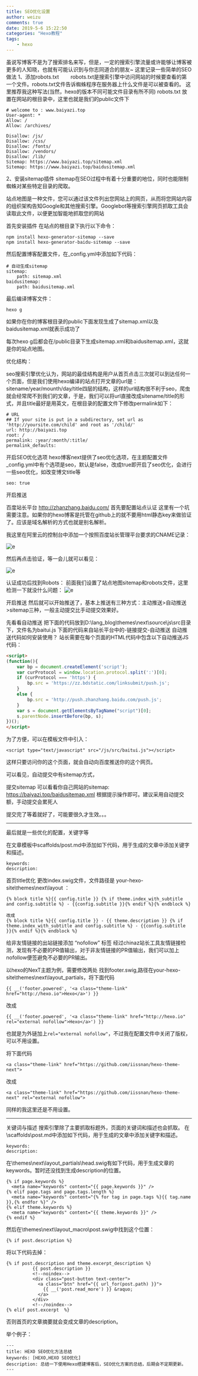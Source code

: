 ```yaml
---
title: SEO优化设置
author: weizu
comments: true
date: 2019-5-6 15:22:50
categories: "Hexo教程"
tags: 
    - hexo
---
```


虽说写博客不是为了搜索排名来写，但是，一定的搜索引擎流量或许能够让博客被更多的人知晓，也就有可能认识到与你志同道合的朋友~ 这里记录一些简单的SEO做法
1、添加robots.txt
　　robots.txt是搜索引擎中访问网站的时候要查看的第一个文件。robots.txt文件告诉蜘蛛程序在服务器上什么文件是可以被查看的。 
这里推荐我这种写法(当然，hexo的版本不同可能文件目录有所不同)
robots.txt 放置在网站的根目录中，这里也就是我们的public文件下
```
# welcome to : www.baiyazi.top
User-agent: *
Allow: /
Allow: /archives/

Disallow: /js/
Disallow: /css/
Disallow: /fonts/
Disallow: /vendors/
Disallow: /lib/
Sitemap: https://www.baiyazi.top/sitemap.xml
Sitemap: https://www.baiyazi.top/baidusitemap.xml
```

2、安装sitemap插件
sitemap在SEO过程中有着十分重要的地位，同时也能限制蜘蛛对某些特定目录的爬取。

站点地图是一种文件，您可以通过该文件列出您网站上的网页，从而将您网站内容的组织架构告知Google和其他搜索引擎。Googlebot等搜索引擎网页抓取工具会读取此文件，以便更加智能地抓取您的网站

首先安装插件
在站点的根目录下执行以下命令：
```
npm install hexo-generator-sitemap --save
npm install hexo-generator-baidu-sitemap --save
```

然后配置博客配置文件，在_config.yml中添加如下代码：

```
# 自动生成sitemap
sitemap:
	path: sitemap.xml
baidusitemap:
	path: baidusitemap.xml
```

最后编译博客文件：
```
hexo g
```

如果你在你的博客根目录的public下面发现生成了sitemap.xml以及baidusitemap.xml就表示成功了

每次hexo g后都会在/public目录下生成sitemap.xml和baidusitemap.xml，这就是你的站点地图。


优化结构：

seo搜索引擎优化认为，网站的最佳结构是用户从首页点击三次就可以到达任何一个页面，但是我们使用hexo编译的站点打开文章的url是：sitename/year/mounth/day/title四层的结构，这样的url结构很不利于seo，爬虫就会经常爬不到我们的文章，于是，我们可以将url直接改成sitename/title的形式，并且title最好是用英文，在根目录的配置文件下修改permalink如下：
```
# URL
## If your site is put in a subdirectory, set url as 'http://yoursite.com/child' and root as '/child/'
url: http://baiyazi.top
root: /
permalink: :year/:month/:title/
permalink_defaults:
```



开启SEO优化选项
hexo博客next提供了seo优化选项，在主题配置文件_config.yml中有个选项是seo，默认是false，改成true即开启了seo优化，会进行一些seo优化，如改变博文title等
```
seo: true
```


开启推送

百度站长平台
http://zhanzhang.baidu.com/
首先要配置站点认证
这里有一个坑需要注意。如果你的hexo博客是托管在github上的就不要用html静态key来做验证了。应该是域名解析的方式也就是别名解析。

我这里在阿里云的控制台中添加一个按照百度站长管理平台要求的CNAME记录：

![e](/images/201905/2019-05-06_165703.jpg)

然后再点击验证，等一会儿就可以看见：

![e](/images/201905/2019-05-06_165850.jpg "验证成功")


认证成功后找到Robots：
前面我们设置了站点地图sitemap和robots文件，这里检测一下就没什么问题：
![e](/images/201905/2019-05-06_164627.jpg "robots.txt")


开启推送
然后就可以开始推送了，基本上推送有三种方式：主动推送>自动推送>sitemap三种，一般主动提交比手动提交效果好。

先看看自动推送
把下面的代码放到D:\lang_blog\themes\next\source\js\src目录下，文件名为baitui.js
下面的代码来自站长平台中的-链接提交-自动推送
自动推送代码如何安装使用？
站长需要在每个页面的HTML代码中包含以下自动推送JS代码：
``` html
<script>
(function(){
    var bp = document.createElement('script');
    var curProtocol = window.location.protocol.split(':')[0];
    if (curProtocol === 'https') {
        bp.src = 'https://zz.bdstatic.com/linksubmit/push.js';
    }
    else {
        bp.src = 'http://push.zhanzhang.baidu.com/push.js';
    }
    var s = document.getElementsByTagName("script")[0];
    s.parentNode.insertBefore(bp, s);
})();
</script>
```

为了方便，可以在模板文件中引入：
```
<script type="text/javascript" src="/js/src/baitui.js"></script>
```

这样只要访问你的这个页面，就会自动向百度推送你的这个网页。


可以看见，自动提交中有sitemap方式，

提交sitemap
可以看看你自己网站的sitemap:
https://baiyazi.top/baidusitemap.xml
根据提示操作即可。建议采用自动提交额，手动提交会累死人

提交完了等着就好了，可能要很久才生效。。。



---

最后就是一些优化的配置，关键字等

在文章模板中scaffolds/post.md中添加如下代码，用于生成的文章中添加关键字和描述。
```
keywords:
description:
```

首页title优化
更改index.swig文件，文件路径是 your-hexo-site\themes\next\layout ：
``` text
{% block title %}{{ config.title }} {% if theme.index_with_subtitle and config.subtitle %} - {{config.subtitle }}{% endif %}{% endblock %}

改成
{% block title %}{{ config.title }} - {{ theme.description }} {% if theme.index_with_subtitle and config.subtitle %} - {{config.subtitle }}{% endif %}{% endblock %}

```


给非友情链接的出站链接添加 “nofollow” 标签
经过chinaz站长工具友情链接检测，发现有不必要的PR值输出，对于非友情链接的PR值输出，我们可以加上nofollow便签避免不必要的PR输出。

以hexo的NexT主题为例，需要修改两处
找到footer.swig,路径在your-hexo-site\themes\next\layout\_partials，将下面代码

```
{{ __('footer.powered', '<a class="theme-link" href="http://hexo.io">Hexo</a>') }}
```

改成

```
{{ __('footer.powered', '<a class="theme-link" href="http://hexo.io" rel="external nofollow">Hexo</a>') }}
```

也就是为外链加上`rel="external nofollow"`，不过我在配置文件中关闭了版权，可以不用设置。

将下面代码
```
<a class="theme-link" href="https://github.com/iissnan/hexo-theme-next">
```

改成

```
<a class="theme-link" href="https://github.com/iissnan/hexo-theme-next" rel="external nofollow">
```

同样的我这里还是不用设置。

---

关键词与描述
搜索引擎除了主要抓取标题外，页面的关键词和描述也会抓取。
在\scaffolds\post.md中添加如下代码，用于生成的文章中添加关键字和描述。
```
keywords: 
description: 
```

在\themes\next\layout_partials\head.swig有如下代码，用于生成文章的keywords。暂时还没找到生成description的位置。
```
{% if page.keywords %}
  <meta name="keywords" content="{{ page.keywords }}" />
{% elif page.tags and page.tags.length %}
  <meta name="keywords" content="{% for tag in page.tags %}{{ tag.name }},{% endfor %}" />
{% elif theme.keywords %}
  <meta name="keywords" content="{{ theme.keywords }}" />
{% endif %}
```

然后在\themes\next\layout_macro\post.swig中找到这个位置：
```
{% if post.description %}
```

将以下代码去掉：
```
{% if post.description and theme.excerpt_description %}
          {{ post.description }}
          <!--noindex-->
          <div class="post-button text-center">
            <a class="btn" href="{{ url_for(post.path) }}">
              {{ __('post.read_more') }} &raquo;
            </a>
          </div>
          <!--/noindex-->
{% elif post.excerpt  %}
```

否则首页的文章摘要就会变成文章的description。

举个例子：
```
---
title: HEXO SEO优化方法总结
keywords: [HEXO,HEXO SEO优化]
description: 总结一下使用Hexo搭建博客后，SEO优化方案的总结，后期会不定期更新。
---
```

